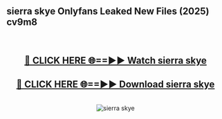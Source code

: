 <h2>sierra skye Onlyfans Leaked New Files (2025) cv9m8</h2>
<br>
<div align="center">
<h2><a href="https://mediafiles.top/sierra_skye&ref=git" rel="nofollow">🔴 CLICK HERE 🌐==►► Watch sierra skye</a></h2>
<h2><a href="https://mediafiles.top/sierra_skye&ref=git" rel="nofollow">🔴 CLICK HERE 🌐==►► Download sierra skye</a></h2>
<br>
<a href="https://mediafiles.top/sierra_skye&ref=git" rel="nofollow" data-target="animated-image.originalLink"><img src="https://i.ibb.co.com/xMMVF88/686577567.gif" alt="sierra skye" style="max-width: 100%; display: inline-block;" data-target="animated-image.originalImage"></a>
</div>
<br>
<br>